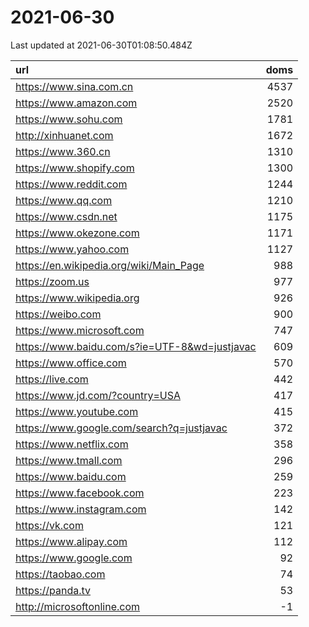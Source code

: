 # 2021-06-30

<!-- BEGIN -->
Last updated at 2021-06-30T01:08:50.484Z

url | doms
:- | -:
https://www.sina.com.cn | 4537
https://www.amazon.com | 2520
https://www.sohu.com | 1781
http://xinhuanet.com | 1672
https://www.360.cn | 1310
https://www.shopify.com | 1300
https://www.reddit.com | 1244
https://www.qq.com | 1210
https://www.csdn.net | 1175
https://www.okezone.com | 1171
https://www.yahoo.com | 1127
https://en.wikipedia.org/wiki/Main_Page | 988
https://zoom.us | 977
https://www.wikipedia.org | 926
https://weibo.com | 900
https://www.microsoft.com | 747
https://www.baidu.com/s?ie=UTF-8&wd=justjavac | 609
https://www.office.com | 570
https://live.com | 442
https://www.jd.com/?country=USA | 417
https://www.youtube.com | 415
https://www.google.com/search?q=justjavac | 372
https://www.netflix.com | 358
https://www.tmall.com | 296
https://www.baidu.com | 259
https://www.facebook.com | 223
https://www.instagram.com | 142
https://vk.com | 121
https://www.alipay.com | 112
https://www.google.com | 92
https://taobao.com | 74
https://panda.tv | 53
http://microsoftonline.com | -1
<!-- END -->
